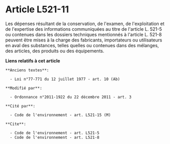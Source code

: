 # Article L521-11

Les dépenses résultant de la conservation, de l'examen, de l'exploitation et de l'expertise des informations communiquées au
titre de l'article L. 521-5 ou contenues dans les dossiers techniques mentionnés à l'article L. 521-8 peuvent être mises à la
charge des fabricants, importateurs ou utilisateurs en aval des substances, telles quelles ou contenues dans des mélanges,
des articles, des produits ou des équipements.

**Liens relatifs à cet article**

	**Anciens textes**:

	  - Loi n°77-771 du 12 juillet 1977 - art. 10 (Ab)

	**Modifié par**:

	  - Ordonnance n°2011-1922 du 22 décembre 2011 - art. 3

	**Cité par**:

	  - Code de l'environnement - art. L521-15 (M)

	**Cite**:

	  - Code de l'environnement - art. L521-5
	  - Code de l'environnement - art. L521-8
